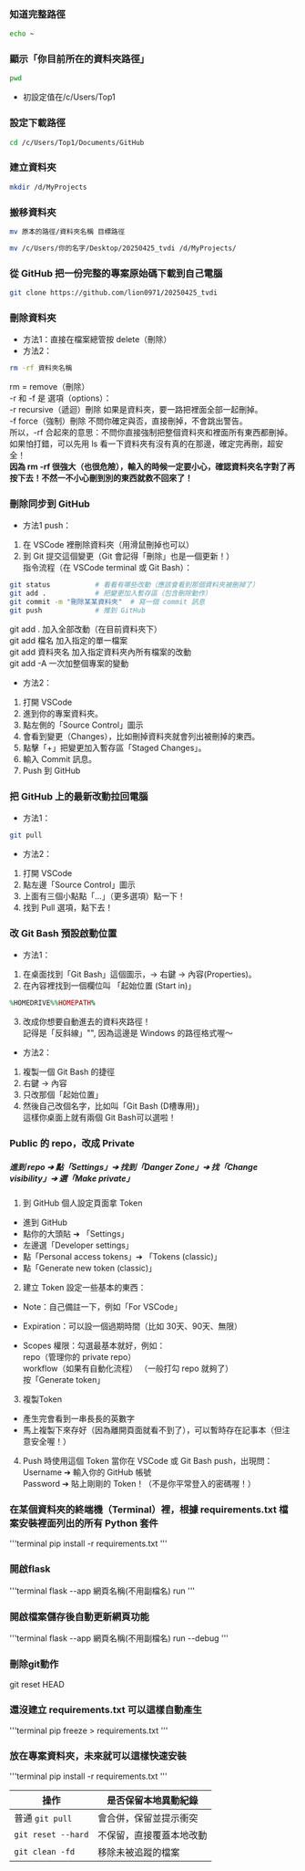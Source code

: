 ### 知道完整路徑
```bash
echo ~
```
### 顯示「你目前所在的資料夾路徑」
```bash
pwd
```
- 初設定值在/c/Users/Top1
### 設定下載路徑
```bash
cd /c/Users/Top1/Documents/GitHub
```
### 建立資料夾
```bash
mkdir /d/MyProjects
```
### 搬移資料夾
```bash
mv 原本的路徑/資料夾名稱 目標路徑
```
```bash
mv /c/Users/你的名字/Desktop/20250425_tvdi /d/MyProjects/
```

### 從 GitHub 把一份完整的專案原始碼下載到自己電腦
```bash
git clone https://github.com/lion0971/20250425_tvdi
```
### 刪除資料夾
- 方法1：直接在檔案總管按 delete（刪除）
- 方法2：
```bash
rm -rf 資料夾名稱
```
rm = remove（刪除）  
-r 和 -f 是 選項（options）：  
-r	recursive（遞迴）刪除	如果是資料夾，要一路把裡面全部一起刪掉。  
-f	force（強制）刪除	不問你確定與否，直接刪掉，不會跳出警告。  
所以，-rf 合起來的意思：不問你直接強制把整個資料夾和裡面所有東西都刪掉。  
如果怕打錯，可以先用 ls 看一下資料夾有沒有真的在那邊，確定完再刪，超安全！  
**因為 rm -rf 很強大（也很危險），輸入的時候一定要小心，確認資料夾名字對了再按下去！不然一不小心刪到別的東西就救不回來了！**
### 刪除同步到 GitHub
- 方法1 push：  
1. 在 VSCode 裡刪除資料夾（用滑鼠刪掉也可以）  
2. 到 Git 提交這個變更（Git 會記得「刪除」也是一個更新！）  
指令流程（在 VSCode terminal 或 Git Bash）：
```bash
git status           # 看看有哪些改動（應該會看到那個資料夾被刪掉了）
git add .            # 把變更加入暫存區（包含刪除動作）
git commit -m "刪除某某資料夾"  # 寫一個 commit 訊息
git push             # 推到 GitHub
```
git add .	加入全部改動（在目前資料夾下）  
git add 檔名	加入指定的單一檔案  
git add 資料夾名	加入指定資料夾內所有檔案的改動  
git add -A 一次加整個專案的變動  
- 方法2：  
1. 打開 VSCode  
2. 進到你的專案資料夾。  
3. 點左側的「Source Control」圖示  
4. 會看到變更（Changes），比如刪掉資料夾就會列出被刪掉的東西。  
5. 點擊「+」把變更加入暫存區「Staged Changes」。  
6. 輸入 Commit 訊息。  
7. Push 到 GitHub  
### 把 GitHub 上的最新改動拉回電腦
- 方法1：
```bash
git pull
```
- 方法2：  
1. 打開 VSCode  
2. 點左邊「Source Control」圖示  
3. 上面有三個小點點「...」（更多選項）點一下！  
4. 找到 Pull 選項，點下去！  

### 改 Git Bash 預設啟動位置
- 方法1：
1. 在桌面找到「Git Bash」這個圖示，→ 右鍵 → 內容(Properties)。  
2. 在內容裡找到一個欄位叫 「起始位置 (Start in)」
```ruby
%HOMEDRIVE%%HOMEPATH%
```
3. 改成你想要自動進去的資料夾路徑！  
記得是「反斜線」"\", 因為這邊是 Windows 的路徑格式喔～  
- 方法2：
1. 複製一個 Git Bash 的捷徑  
2. 右鍵 → 內容  
3. 只改那個「起始位置」  
4. 然後自己改個名字，比如叫「Git Bash (D槽專用)」  
這樣你桌面上就有兩個 Git Bash可以選啦！  
### Public 的 repo，改成 Private
##### 進到 repo ➔ 點「Settings」➔ 找到「Danger Zone」➔ 找「Change visibility」➔ 選「Make private」
1. 到 GitHub 個人設定頁面拿 Token
- 進到 GitHub
- 點你的大頭貼 ➔ 「Settings」
- 左邊選「Developer settings」
- 點「Personal access tokens」➔ 「Tokens (classic)」
- 點「Generate new token (classic)」
2. 建立 Token
設定一些基本的東西：

- Note：自己備註一下，例如「For VSCode」

- Expiration：可以設一個過期時間（比如 30天、90天、無限）

- Scopes 權限：勾選最基本就好，例如：  
  repo（管理你的 private repo）  
  workflow（如果有自動化流程） （一般打勾 repo 就夠了）  
按「Generate token」
3. 複製Token
- 產生完會看到一串長長的英數字
- 馬上複製下來存好（因為離開頁面就看不到了），可以暫時存在記事本（但注意安全喔！）
4. Push 時使用這個 Token
當你在 VSCode 或 Git Bash push，出現問：  
Username ➔ 輸入你的 GitHub 帳號  
Password ➔ 貼上剛剛的 Token！（不是你平常登入的密碼喔！）
### 在某個資料夾的終端機（Terminal）裡，根據 requirements.txt 檔案安裝裡面列出的所有 Python 套件
'''terminal
pip install -r requirements.txt
'''

### 開啟flask
'''terminal
flask --app 網頁名稱(不用副檔名) run
'''

### 開啟檔案儲存後自動更新網頁功能
'''terminal
flask --app 網頁名稱(不用副檔名) run --debug
'''
### 刪除git動作
git reset HEAD

### 還沒建立 requirements.txt 可以這樣自動產生
'''terminal
pip freeze > requirements.txt
'''

### 放在專案資料夾，未來就可以這樣快速安裝
'''terminal
pip install -r requirements.txt
'''

| 操作                 | 是否保留本地異動紀錄   |
| ------------------ | ------------ |
| 普通 `git pull`      | 會合併，保留並提示衝突  |
| `git reset --hard` | 不保留，直接覆蓋本地改動 |
| `git clean -fd`    | 移除未被追蹤的檔案    |

